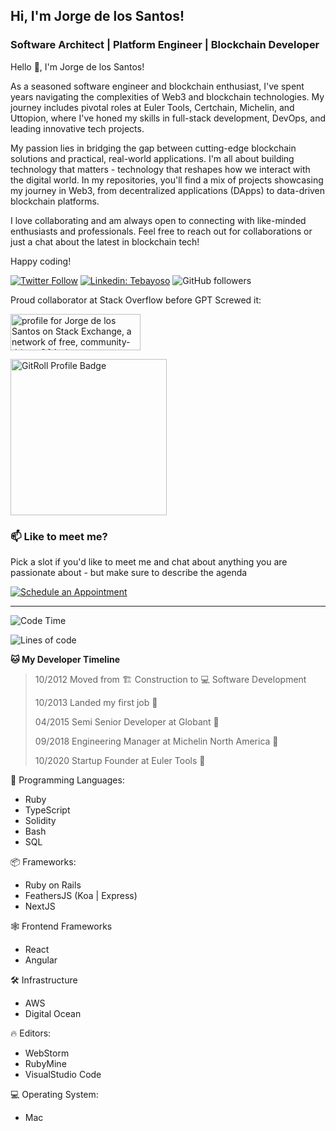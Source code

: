 <h2>Hi, I'm Jorge de los Santos!</h2>
<h3>Software Architect | Platform Engineer | Blockchain Developer</h3>

Hello 👋, I'm Jorge de los Santos!

As a seasoned software engineer and blockchain enthusiast, I've spent years navigating the complexities of Web3 and blockchain technologies. My journey includes pivotal roles at Euler Tools, Certchain, Michelin, and Uttopion, where I've honed my skills in full-stack development, DevOps, and leading innovative tech projects.

My passion lies in bridging the gap between cutting-edge blockchain solutions and practical, real-world applications. I'm all about building technology that matters - technology that reshapes how we interact with the digital world. In my repositories, you'll find a mix of projects showcasing my journey in Web3, from decentralized applications (DApps) to data-driven blockchain platforms.

I love collaborating and am always open to connecting with like-minded enthusiasts and professionals. Feel free to reach out for collaborations or just a chat about the latest in blockchain tech!

Happy coding!

[![Twitter Follow](https://img.shields.io/twitter/follow/tebayoso?label=Follow)](https://twitter.com/intent/follow?screen_name=tebayoso)
[![Linkedin: Tebayoso](https://img.shields.io/badge/-tebayoso-blue?style=flat-square&logo=Linkedin&logoColor=white&link=https://www.linkedin.com/in/tebayoso/)](https://www.linkedin.com/in/tebayoso/)
![GitHub followers](https://img.shields.io/github/followers/tebayoso?label=Follow&style=social)

Proud collaborator at Stack Overflow before GPT Screwed it:

<a href="https://stackexchange.com/users/3008237"><img src="https://stackexchange.com/users/flair/3008237.png" width="208" height="58" alt="profile for Jorge de los Santos on Stack Exchange, a network of free, community-driven Q&amp;A sites" title="Profile for Jorge de los Santos on Stack Exchange, a network of free, community-driven Q&amp;A sites"></a>

<a href="https://gitroll.io/profile/usXftipaFcIQktcXGKahLQKiAhhz2" target="_blank"><img src="https://gitroll.io/api/badges/profiles/v1/usXftipaFcIQktcXGKahLQKiAhhz2" alt="GitRoll Profile Badge" height="250px"/></a>

### 📫 Like to meet me?

Pick a slot if you'd like to meet me and chat about anything you are passionate about - but make sure to describe the agenda


[![Schedule an Appointment](https://img.shields.io/badge/-Schedule%20an%20Appointment-blue?style=for-the-badge&logo=calendar)](https://calendar.google.com/calendar/appointments/schedules/AcZssZ2yTLITzvwnkrprJtAhdCqih8hGBMLDlczBLqS5WPUJtdDvUqA5wE4O8xr_riU3kpJ5jOkHOvzq?gv=true)

---
<!--START_SECTION:waka-->
![Code Time](http://img.shields.io/badge/Code%20Time-10%20years%20-blue)

![Lines of code](https://img.shields.io/badge/From%20Hello%20World%20I%27ve%20Written-4.8%20million%20lines%20of%20code-blue)

**🐱 My Developer Timeline**

> 10/2012 Moved from 🏗️ Construction to 💻 Software Development
 >
> 10/2013 Landed my first job 💼
 >
> 04/2015 Semi Senior Developer at Globant 🥉
 >
> 09/2018 Engineering Manager at Michelin North America 🥈
 >
> 10/2020 Startup Founder at Euler Tools 🥇
 >

💬 Programming Languages:
- Ruby
- TypeScript
- Solidity
- Bash
- SQL

📦 Frameworks:
- Ruby on Rails
- FeathersJS (Koa | Express)
- NextJS

🕸️ Frontend Frameworks
- React
- Angular

🛠️ Infrastructure
- AWS
- Digital Ocean

🔥 Editors:
- WebStorm
- RubyMine
- VisualStudio Code

💻 Operating System:
- Mac

